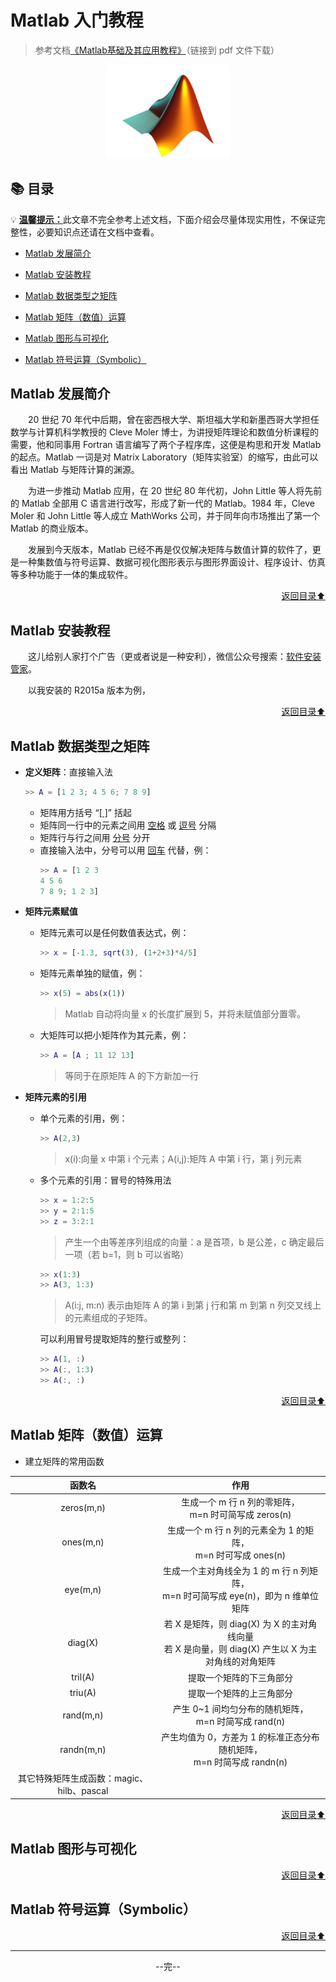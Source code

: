 # Matlab 入门教程
> 参考文档[《Matlab基础及其应用教程》](docs/Matlab%E5%9F%BA%E7%A1%80%E5%8F%8A%E5%85%B6%E5%BA%94%E7%94%A8%E6%95%99%E7%A8%8B.pdf)（链接到 pdf 文件下载）

<div align="center">
    <img src="pics/titlepic.jpg" width="200">
</div>

## 📚 目录

💡 [**温馨提示：**](#welcome)此文章不完全参考上述文档，下面介绍会尽量体现实用性，不保证完整性，必要知识点还请在文档中查看。

+ [Matlab 发展简介](#matlab-发展简介)

+ [Matlab 安装教程](#matlab-安装教程)

+ [Matlab 数据类型之矩阵](#matlab-数据类型之矩阵)

+ [Matlab 矩阵（数值）运算](#matlab-矩阵数值运算)

+ [Matlab 图形与可视化](#matlab-图形与可视化)

+ [Matlab 符号运算（Symbolic）](#matlab-符号运算symbolic)

## Matlab 发展简介

&emsp;&emsp;20 世纪 70 年代中后期，曾在密西根大学、斯坦福大学和新墨西哥大学担任数学与计算机科学教授的 Cleve Moler 博士，为讲授矩阵理论和数值分析课程的需要，他和同事用 Fortran 语言编写了两个子程序库，这便是构思和开发 Matlab 的起点。Matlab 一词是对 Matrix Laboratory（矩阵实验室）的缩写，由此可以看出 Matlab 与矩阵计算的渊源。

&emsp;&emsp;为进一步推动 Matlab 应用，在 20 世纪 80 年代初，John Little 等人将先前的 Matlab 全部用 C 语言进行改写，形成了新一代的 Matlab。1984 年，Cleve Moler 和 John Little 等人成立 MathWorks 公司，并于同年向市场推出了第一个 Matlab 的商业版本。

&emsp;&emsp;发展到今天版本，Matlab 已经不再是仅仅解决矩阵与数值计算的软件了，更是一种集数值与符号运算、数据可视化图形表示与图形界面设计、程序设计、仿真等多种功能于一体的集成软件。

<div align="right">
    <a href="#-目录">返回目录⬆</a>
</div>

## Matlab 安装教程

&emsp;&emsp;这儿给别人家打个广告（更或者说是一种安利），微信公众号搜索：[软件安装管家](#welcome)。

&emsp;&emsp;以我安装的 R2015a 版本为例，

<div align="right">
    <a href="#-目录">返回目录⬆</a>
</div>

## Matlab 数据类型之矩阵

+ **定义矩阵**：直接输入法

    ```matlab
    >> A = [1 2 3; 4 5 6; 7 8 9]
    ```

    + 矩阵用方括号 “[[ ]](#welcome)” 括起
    + 矩阵同一行中的元素之间用 [空格](#welcome) 或 [逗号](#welcome) 分隔
    + 矩阵行与行之间用 [分号](#welcome) 分开
    + 直接输入法中，分号可以用 [回车](#welcome) 代替，例：
        ```matlab
        >> A = [1 2 3
        4 5 6
        7 8 9; 1 2 3]
        ```

+ **矩阵元素赋值**

    + 矩阵元素可以是任何数值表达式，例：
        ```matlab
        >> x = [-1.3, sqrt(3), (1+2+3)*4/5]
        ```
    
    + 矩阵元素单独的赋值，例：
        ```matlab
        >> x(5) = abs(x(1))
        ```
        > Matlab 自动将向量 x 的长度扩展到 5，并将未赋值部分置零。

    + 大矩阵可以把小矩阵作为其元素，例：
        ```matlab
        >> A = [A ; 11 12 13]
        ```
        > 等同于在原矩阵 A 的下方新加一行 

+ **矩阵元素的引用**

    + 单个元素的引用，例：
        ```matlab
        >> A(2,3)
        ```
        > x(i):向量 x 中第 i 个元素；A(i,j):矩阵 A 中第 i 行，第 j 列元素

    + 多个元素的引用：冒号的特殊用法
        ```matlab
        >> x = 1:2:5
        >> y = 2:1:5
        >> z = 3:2:1 
        ```
        > 产生一个由等差序列组成的向量：a 是首项，b 是公差，c 确定最后一项（若 b=1，则 b 可以省略）

        ```matlab
        >> x(1:3)
        >> A(3, 1:3)
        ```
        > A(i:j, m:n) 表示由矩阵 A 的第 i 到第 j 行和第 m 到第 n 列交叉线上的元素组成的子矩阵。

        可以利用冒号提取矩阵的整行或整列：
        ```matlab
        >> A(1, :)
        >> A(:, 1:3)
        >> A(:, :)
        ```

<div align="right">
    <a href="#-目录">返回目录⬆</a>
</div>

## Matlab 矩阵（数值）运算

+ 建立矩阵的常用函数

|函数名|作用|
|:--:|:--:|
|zeros(m,n)|生成一个 m 行 n 列的零矩阵，<br>m=n 时可简写成 zeros(n)|
|ones(m,n)|生成一个 m 行 n 列的元素全为 1 的矩阵，<br>m=n 时可写成 ones(n)|
|eye(m,n)|生成一个主对角线全为 1 的 m 行 n 列矩阵，<br>m=n 时可简写成 eye(n)，即为 n 维单位矩阵|
|diag(X)|若 X 是矩阵，则 diag(X) 为 X 的主对角线向量<br>若 X 是向量，则 diag(X) 产生以 X 为主对角线的对角矩阵|
|tril(A)|提取一个矩阵的下三角部分|
|triu(A)|提取一个矩阵的上三角部分|
|rand(m,n)|产生 0~1 间均匀分布的随机矩阵，<br>m=n 时简写成 rand(n)|
|randn(m,n)|产生均值为 0，方差为 1 的标准正态分布随机矩阵，<br>m=n 时简写成 randn(n)|
|其它特殊矩阵生成函数：magic、hilb、pascal|


<div align="right">
    <a href="#-目录">返回目录⬆</a>
</div>

## Matlab 图形与可视化

<div align="right">
    <a href="#-目录">返回目录⬆</a>
</div>

## Matlab 符号运算（Symbolic）

<div align="right">
    <a href="#-目录">返回目录⬆</a>
</div>

<div align="center">
    <hr>--完--
</div>